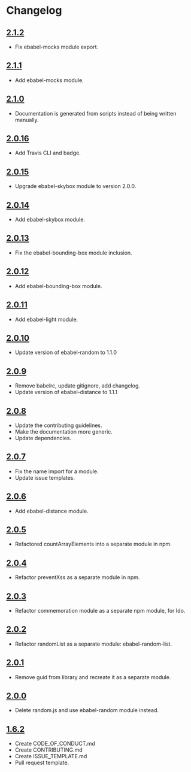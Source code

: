 # Changelog

## [2.1.2](https://github.com/ebabel-eu/ebabel/releases/tag/v2.1.2)
- Fix ebabel-mocks module export.

## [2.1.1](https://github.com/ebabel-eu/ebabel/releases/tag/v2.1.1)
- Add ebabel-mocks module.

## [2.1.0](https://github.com/ebabel-eu/ebabel/releases/tag/v2.1.0)
- Documentation is generated from scripts instead of being written manually.

## [2.0.16](https://github.com/ebabel-eu/ebabel/releases/tag/v2.0.16)
- Add Travis CLI and badge.

## [2.0.15](https://github.com/ebabel-eu/ebabel/releases/tag/v2.0.15)
- Upgrade ebabel-skybox module to version 2.0.0.

## [2.0.14](https://github.com/ebabel-eu/ebabel/releases/tag/v2.0.14)
- Add ebabel-skybox module.

## [2.0.13](https://github.com/ebabel-eu/ebabel/releases/tag/v2.0.13)
- Fix the ebabel-bounding-box module inclusion.

## [2.0.12](https://github.com/ebabel-eu/ebabel/releases/tag/v2.0.12)
- Add ebabel-bounding-box module.

## [2.0.11](https://github.com/ebabel-eu/ebabel/releases/tag/v2.0.11)
- Add ebabel-light module.

## [2.0.10](https://github.com/ebabel-eu/ebabel/releases/tag/v2.0.10)
- Update version of ebabel-random to 1.1.0

## [2.0.9](https://github.com/ebabel-eu/ebabel/releases/tag/v2.0.9)
- Remove babelrc, update gitignore, add changelog.
- Update version of ebabel-distance to 1.1.1

## [2.0.8](https://github.com/ebabel-eu/ebabel/releases/tag/v2.0.8)
- Update the contributing guidelines.
- Make the documentation more generic.
- Update dependencies.

## [2.0.7](https://github.com/ebabel-eu/ebabel/releases/tag/v2.0.7)
- Fix the name import for a module.
- Update issue templates.

## [2.0.6](https://github.com/ebabel-eu/ebabel/releases/tag/v2.0.6)
- Add ebabel-distance module.

## [2.0.5](https://github.com/ebabel-eu/ebabel/releases/tag/v2.0.5)
- Refactored countArrayElements into a separate module in npm.

## [2.0.4](https://github.com/ebabel-eu/ebabel/releases/tag/v2.0.4)
- Refactor preventXss as a separate module in npm.

## [2.0.3](https://github.com/ebabel-eu/ebabel/releases/tag/v2.0.3)
- Refactor commemoration module as a separate npm module, for Ido.

## [2.0.2](https://github.com/ebabel-eu/ebabel/releases/tag/v2.0.2)
- Refactor randomList as a separate module: ebabel-random-list.

## [2.0.1](https://github.com/ebabel-eu/ebabel/releases/tag/v2.0.1)
- Remove guid from library and recreate it as a separate module.

## [2.0.0](https://github.com/ebabel-eu/ebabel/releases/tag/v2.0.0)
- Delete random.js and use ebabel-random module instead.

## [1.6.2](https://github.com/ebabel-eu/ebabel/releases/tag/v1.6.2)
- Create CODE_OF_CONDUCT.md
- Create CONTRIBUTING.md
- Create ISSUE_TEMPLATE.md
- Pull request template.
